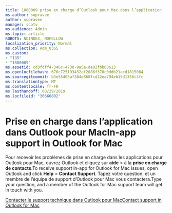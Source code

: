 ```yaml
---
title: 1800009 prise en charge d’Outlook pour Mac dans l’application
ms.author: supravee
author: supravee
manager: scotv
ms.audience: Admin
ms.topic: article
ROBOTS: NOINDEX, NOFOLLOW
localization_priority: Normal
ms.collection: Adm_O365
ms.custom:
- "135"
- "1800009"
ms.assetid: cd3fdff4-346c-4730-9a5e-de02fbb60613
ms.openlocfilehash: 676c725f93432ef2086f378c0ddb21acd1815084
ms.sourcegitcommit: b3e55405af384e868fcd32ea794eb15d1356c3fc
ms.translationtype: MT
ms.contentlocale: fr-FR
ms.lasthandoff: 08/29/2019
ms.locfileid: "36666802"
---
```

# <a name="in-app-support-in-outlook-for-mac"></a><span data-ttu-id="60a3b-102">Prise en charge dans l’application dans Outlook pour Mac</span><span class="sxs-lookup"><span data-stu-id="60a3b-102">In-app support in Outlook for Mac</span></span>

<span data-ttu-id="60a3b-103">Pour recevoir les problèmes de prise en charge dans les applications pour Outlook pour Mac, ouvrez Outlook et cliquez sur **aide** \> à la **prise en charge de contacts**.</span><span class="sxs-lookup"><span data-stu-id="60a3b-103">To receive support in-app for Outlook for Mac issues, open Outlook and click **Help** \> **Contact Support**.</span></span> <span data-ttu-id="60a3b-104">Tapez votre question, et un membre de l’équipe de support d’Outlook pour Mac vous contactera.</span><span class="sxs-lookup"><span data-stu-id="60a3b-104">Type your question, and a member of the Outlook for Mac support team will get in touch with you.</span></span> 

[<span data-ttu-id="60a3b-105">Contacter le support technique dans Outlook pour Mac</span><span class="sxs-lookup"><span data-stu-id="60a3b-105">Contact support in Outlook for Mac</span></span>](https://answers.microsoft.com/msoffice/forum/msoffice_outlook-mso_mac/new-contact-support-feature-in-outlook-2016-for/d4fc21c4-25e2-4e10-b943-1fba6542b517)